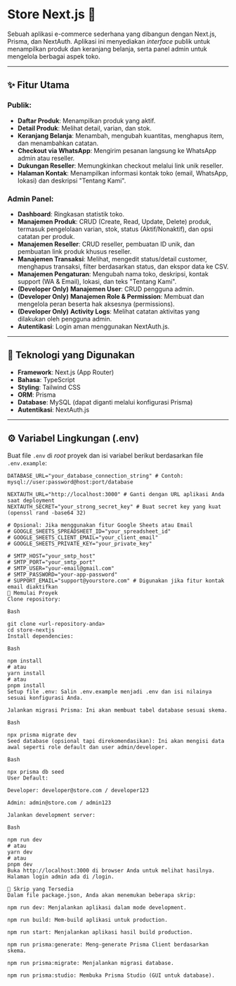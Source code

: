 # Store Next.js 🛒

Sebuah aplikasi e-commerce sederhana yang dibangun dengan Next.js, Prisma, dan NextAuth. Aplikasi ini menyediakan *interface* publik untuk menampilkan produk dan keranjang belanja, serta panel admin untuk mengelola berbagai aspek toko.

---

## ✨ Fitur Utama

### Publik:
* **Daftar Produk**: Menampilkan produk yang aktif.
* **Detail Produk**: Melihat detail, varian, dan stok.
* **Keranjang Belanja**: Menambah, mengubah kuantitas, menghapus item, dan menambahkan catatan.
* **Checkout via WhatsApp**: Mengirim pesanan langsung ke WhatsApp admin atau reseller.
* **Dukungan Reseller**: Memungkinkan checkout melalui link unik reseller.
* **Halaman Kontak**: Menampilkan informasi kontak toko (email, WhatsApp, lokasi) dan deskripsi "Tentang Kami".

### Admin Panel:
* **Dashboard**: Ringkasan statistik toko.
* **Manajemen Produk**: CRUD (Create, Read, Update, Delete) produk, termasuk pengelolaan varian, stok, status (Aktif/Nonaktif), dan opsi catatan per produk.
* **Manajemen Reseller**: CRUD reseller, pembuatan ID unik, dan pembuatan link produk khusus reseller.
* **Manajemen Transaksi**: Melihat, mengedit status/detail customer, menghapus transaksi, filter berdasarkan status, dan ekspor data ke CSV.
* **Manajemen Pengaturan**: Mengubah nama toko, deskripsi, kontak support (WA & Email), lokasi, dan teks "Tentang Kami".
* **(Developer Only)** **Manajemen User**: CRUD pengguna admin.
* **(Developer Only)** **Manajemen Role & Permission**: Membuat dan mengelola peran beserta hak aksesnya (permissions).
* **(Developer Only)** **Activity Logs**: Melihat catatan aktivitas yang dilakukan oleh pengguna admin.
* **Autentikasi**: Login aman menggunakan NextAuth.js.

---

## 🚀 Teknologi yang Digunakan

* **Framework**: Next.js (App Router)
* **Bahasa**: TypeScript
* **Styling**: Tailwind CSS
* **ORM**: Prisma
* **Database**: MySQL (dapat diganti melalui konfigurasi Prisma)
* **Autentikasi**: NextAuth.js

---

## ⚙️ Variabel Lingkungan (.env)

Buat file `.env` di *root* proyek dan isi variabel berikut berdasarkan file `.env.example`:

```env
DATABASE_URL="your_database_connection_string" # Contoh: mysql://user:password@host:port/database

NEXTAUTH_URL="http://localhost:3000" # Ganti dengan URL aplikasi Anda saat deployment
NEXTAUTH_SECRET="your_strong_secret_key" # Buat secret key yang kuat (openssl rand -base64 32)

# Opsional: Jika menggunakan fitur Google Sheets atau Email
# GOOGLE_SHEETS_SPREADSHEET_ID="your_spreadsheet_id"
# GOOGLE_SHEETS_CLIENT_EMAIL="your_client_email"
# GOOGLE_SHEETS_PRIVATE_KEY="your_private_key"

# SMTP_HOST="your_smtp_host"
# SMTP_PORT="your_smtp_port"
# SMTP_USER="your-email@gmail.com"
# SMTP_PASSWORD="your-app-password"
# SUPPORT_EMAIL="support@yourstore.com" # Digunakan jika fitur kontak email diaktifkan
🏁 Memulai Proyek
Clone repository:

Bash

git clone <url-repository-anda>
cd store-nextjs
Install dependencies:

Bash

npm install
# atau
yarn install
# atau
pnpm install
Setup file .env: Salin .env.example menjadi .env dan isi nilainya sesuai konfigurasi Anda.

Jalankan migrasi Prisma: Ini akan membuat tabel database sesuai skema.

Bash

npx prisma migrate dev
Seed database (opsional tapi direkomendasikan): Ini akan mengisi data awal seperti role default dan user admin/developer.

Bash

npx prisma db seed
User Default:

Developer: developer@store.com / developer123

Admin: admin@store.com / admin123

Jalankan development server:

Bash

npm run dev
# atau
yarn dev
# atau
pnpm dev
Buka http://localhost:3000 di browser Anda untuk melihat hasilnya. Halaman login admin ada di /login.

📜 Skrip yang Tersedia
Dalam file package.json, Anda akan menemukan beberapa skrip:

npm run dev: Menjalankan aplikasi dalam mode development.

npm run build: Mem-build aplikasi untuk production.

npm run start: Menjalankan aplikasi hasil build production.

npm run prisma:generate: Meng-generate Prisma Client berdasarkan skema.

npm run prisma:migrate: Menjalankan migrasi database.

npm run prisma:studio: Membuka Prisma Studio (GUI untuk database).
